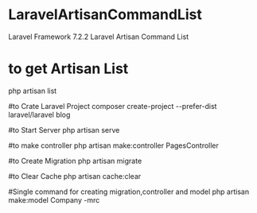 # LaravelArtisanCommandList
Laravel Framework 7.2.2 
Laravel Artisan Command List

# to get Artisan List
php artisan list

#to Crate Laravel Project
composer create-project --prefer-dist laravel/laravel blog

#to Start Server
php artisan serve

#to make controller
php artisan make:controller PagesController

#to Create Migration
php artisan migrate

#to Clear Cache
php artisan cache:clear

#Single command for creating migration,controller and model 
php artisan make:model Company -mrc
